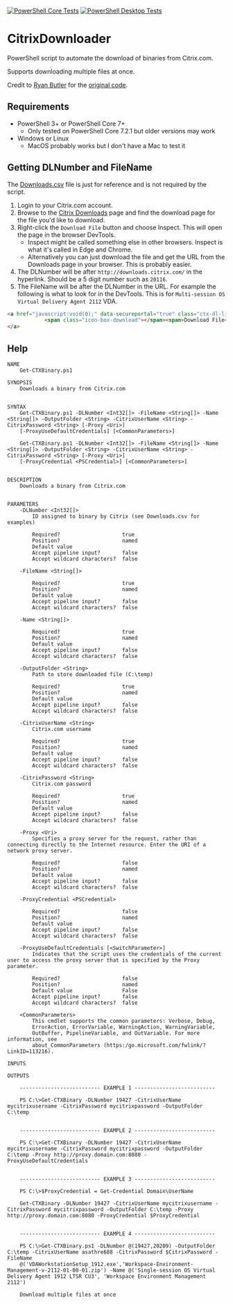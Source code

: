 [![PowerShell Core Tests](https://github.com/tonysathre/CitrixDownloader/actions/workflows/pester-powershell-core.yaml/badge.svg)](https://github.com/tonysathre/CitrixDownloader/actions/workflows/pester-powershell-core.yaml) [![PowerShell Desktop Tests](https://github.com/tonysathre/CitrixDownloader/actions/workflows/pester-powershell-desktop.yaml/badge.svg)](https://github.com/tonysathre/CitrixDownloader/actions/workflows/pester-powershell-desktop.yaml)

# CitrixDownloader
PowerShell script to automate the download of binaries from Citrix.com.

Supports downloading multiple files at once.

Credit to [Ryan Butler](https://github.com/ryancbutler) for the [original code](https://github.com/ryancbutler/Citrix/blob/master/XenDesktop/AutoDownload/Helpers/Get-CTXBinary.ps1).

## Requirements
* PowerShell 3+ or PowerShell Core 7+
  * Only tested on PowerShell Core 7.2.1 but older versions may work
* Windows or Linux
  * MacOS probably works but I don't have a Mac to test it

## Getting DLNumber and FileName

The [Downloads.csv](Downloads.csv) file is just for reference and is not required by the script.

1. Login to your Citrix.com account.
2. Browse to the [Citrix Downloads](https://www.citrix.com/downloads/) page and find the download page for the file you'd like to download.
3. Right-click the `Download File` button and choose Inspect. This will open the page in the browser DevTools.
   * Inspect might be called something else in other browsers. Inspect is what it's called in Edge and Chrome.
   * Alternatively you can just download the file and get the URL from the Downloads page in your browser. This is probably easier.
4. The DLNumber will be after `http://downloads.citrix.com/` in the hyperlink. Should be a 5 digit number such as `20116`.
5. The FileName will be after the DLNumber in the URL. For example the following is what to look for in the DevTools. This is for `Multi-session OS Virtual Delivery Agent 2112` VDA.
   
```html
<a href="javascript:void(0);" data-secureportal="true" class="ctx-dl-link ctx-photo" rel="https://secureportal.citrix.com/udl.asp?DLID=20116&amp;URL=https://downloads.citrix.com/20116/VDAServerSetup_2112.exe" id="downloadcomponent">
            <span class="icon-box-download"></span><span>Download File</span>
</a>
```

## Help
```
NAME
    Get-CTXBinary.ps1
    
SYNOPSIS
    Downloads a binary from Citrix.com
    
    
SYNTAX
    Get-CTXBinary.ps1 -DLNumber <Int32[]> -FileName <String[]> -Name <String[]> -OutputFolder <String> -CitrixUserName <String> -CitrixPassword <String> [-Proxy <Uri>] 
    [-ProxyUseDefaultCredentials] [<CommonParameters>]
    
    Get-CTXBinary.ps1 -DLNumber <Int32[]> -FileName <String[]> -Name <String[]> -OutputFolder <String> -CitrixUserName <String> -CitrixPassword <String> [-Proxy <Uri>] 
    [-ProxyCredential <PSCredential>] [<CommonParameters>]
    
    
DESCRIPTION
    Downloads a binary from Citrix.com
    

PARAMETERS
    -DLNumber <Int32[]>
        ID assigned to binary by Citrix (see Downloads.csv for examples)
        
        Required?                    true
        Position?                    named
        Default value                
        Accept pipeline input?       false
        Accept wildcard characters?  false
        
    -FileName <String[]>
        
        Required?                    true
        Position?                    named
        Default value                
        Accept pipeline input?       false
        Accept wildcard characters?  false
        
    -Name <String[]>
        
        Required?                    true
        Position?                    named
        Default value                
        Accept pipeline input?       false
        Accept wildcard characters?  false
        
    -OutputFolder <String>
        Path to store downloaded file (C:\temp)
        
        Required?                    true
        Position?                    named
        Default value                
        Accept pipeline input?       false
        Accept wildcard characters?  false
        
    -CitrixUserName <String>
        Citrix.com username
        
        Required?                    true
        Position?                    named
        Default value                
        Accept pipeline input?       false
        Accept wildcard characters?  false
        
    -CitrixPassword <String>
        Citrix.com password
        
        Required?                    true
        Position?                    named
        Default value                
        Accept pipeline input?       false
        Accept wildcard characters?  false
        
    -Proxy <Uri>
        Specifies a proxy server for the request, rather than connecting directly to the Internet resource. Enter the URI of a network proxy server.
        
        Required?                    false
        Position?                    named
        Default value                
        Accept pipeline input?       false
        Accept wildcard characters?  false
        
    -ProxyCredential <PSCredential>
        
        Required?                    false
        Position?                    named
        Default value                
        Accept pipeline input?       false
        Accept wildcard characters?  false
        
    -ProxyUseDefaultCredentials [<SwitchParameter>]
        Indicates that the script uses the credentials of the current user to access the proxy server that is specified by the Proxy parameter.
        
        Required?                    false
        Position?                    named
        Default value                False
        Accept pipeline input?       false
        Accept wildcard characters?  false
        
    <CommonParameters>
        This cmdlet supports the common parameters: Verbose, Debug,
        ErrorAction, ErrorVariable, WarningAction, WarningVariable,
        OutBuffer, PipelineVariable, and OutVariable. For more information, see 
        about_CommonParameters (https:/go.microsoft.com/fwlink/?LinkID=113216). 
    
INPUTS
    
OUTPUTS
    
    -------------------------- EXAMPLE 1 --------------------------
    
    PS C:\>Get-CTXBinary -DLNumber 19427 -CitrixUserName mycitrixusername -CitrixPassword mycitrixpassword -OutputFolder C:\temp
    
    
    -------------------------- EXAMPLE 2 --------------------------
    
    PS C:\>Get-CTXBinary -DLNumber 19427 -CitrixUserName mycitrixusername -CitrixPassword mycitrixpassword -OutputFolder C:\temp -Proxy http://proxy.domain.com:8080 -ProxyUseDefaultCredentials
    
    
    -------------------------- EXAMPLE 3 --------------------------
    
    PS C:\>$ProxyCredential = Get-Credential Domain\UserName
    
    Get-CTXBinary -DLNumber 19427 -CitrixUserName mycitrixusername -CitrixPassword mycitrixpassword -OutputFolder C:\temp -Proxy http://proxy.domain.com:8080 -ProxyCredential $ProxyCredential
    
    
    -------------------------- EXAMPLE 4 --------------------------
    
    PS C:\>Get-CTXBinary.ps1 -DLNumber @(19427,20209) -OutputFolder C:\temp -CitrixUserName asathre688 -CitrixPassword $CitrixPassword -FileName 
    @('VDAWorkstationSetup_1912.exe','Workspace-Environment-Management-v-2112-01-00-01.zip') -Name @('Single-session OS Virtual Delivery Agent 1912 LTSR CU3', 'Workspace Environment Management 2112')
    
    Download multiple files at once
```
